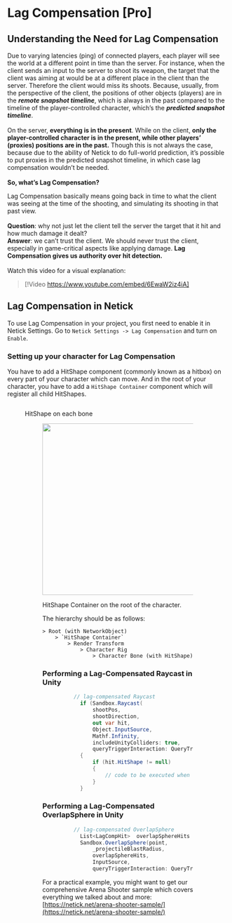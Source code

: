 # Lag Compensation [Pro]

## Understanding the Need for Lag Compensation

Due to varying latencies (ping) of connected players, each player will see the world at a different point in time than the server. For instance, when the client sends an input to the server to shoot its weapon, the target that the client was aiming at would be at a different place in the client than the server. Therefore the client would miss its shoots. Because, usually, from the perspective of the client, the positions of other objects (players) are in the _**remote snapshot timeline**_, which is always in the past compared to the timeline of the player-controlled character, which’s the _**predicted snapshot timeline**_.\
\
On the server, **everything is in the present**. While on the client, **only the player-controlled character is in the present, while other players’ (proxies) positions are in the past.** Though this is not always the case, because due to the ability of Netick to do full-world prediction, it’s possible to put proxies in the predicted snapshot timeline, in which case lag compensation wouldn’t be needed.\
\
**So, what’s Lag Compensation?**

Lag Compensation basically means going back in time to what the client was seeing at the time of the shooting, and simulating its shooting in that past view.\
\
**Question**: why not just let the client tell the server the target that it hit and how much damage it dealt?\
**Answer**: we can’t trust the client. We should never trust the client, especially in game-critical aspects like applying damage. **Lag Compensation gives us authority over hit detection.**\
\
Watch this video for a visual explanation:

> [!Video https://www.youtube.com/embed/6EwaW2iz4iA]

## Lag Compensation in Netick

To use Lag Compensation in your project, you first need to enable it in Netick Settings. Go to `Netick Settings -> Lag Compensation` and turn on `Enable`.

### **Setting up your character for Lag Compensation**

You have to add a HitShape component (commonly known as a hitbox) on every part of your character which can move. And in the root of your character, you have to add a `HitShape Container` component which will register all child HitShapes.

<figure><img src="https://netick.net/wp-content/uploads/2022/11/image-1-1024x600.png" alt=""><figcaption><p>

HitShape on each bone

<figure><img src="https://netick.net/wp-content/uploads/2022/11/image-3.png" alt="" height="391" width="407"><figcaption><p>

HitShape Container on the root of the character.

The hierarchy should be as follows:

```
> Root (with NetworkObject)
    > `HitShape Container`
        > Render Transform
            > Character Rig 
                > Character Bone (with HitShape) 
```

### **Performing a Lag-Compensated Raycast in Unity**

```csharp
          // lag-compensated Raycast
            if (Sandbox.Raycast(
                shootPos,
                shootDirection,
                out var hit,
                Object.InputSource,
                Mathf.Infinity,
                includeUnityColliders: true,
                queryTriggerInteraction: QueryTriggerInteraction.Ignore))
            {
                if (hit.HitShape != null)
                {
                    // code to be executed when a HitShape was hit
                }
            }
```

### **Performing a Lag-Compensated OverlapSphere in Unity**

```csharp
          // lag-compensated OverlapSphere
            List<LagCompHit>  overlapSphereHits = new List<LagCompHit>(32);
            Sandbox.OverlapSphere(point,
                _projectileBlastRadius,
                overlapSphereHits,
                InputSource,
                queryTriggerInteraction: QueryTriggerInteraction.Ignore);
```

For a practical example, you might want to get our comprehensive Arena Shooter sample which covers everything we talked about and more: [https://netick.net/arena-shooter-sample/](https://netick.net/arena-shooter-sample/)
